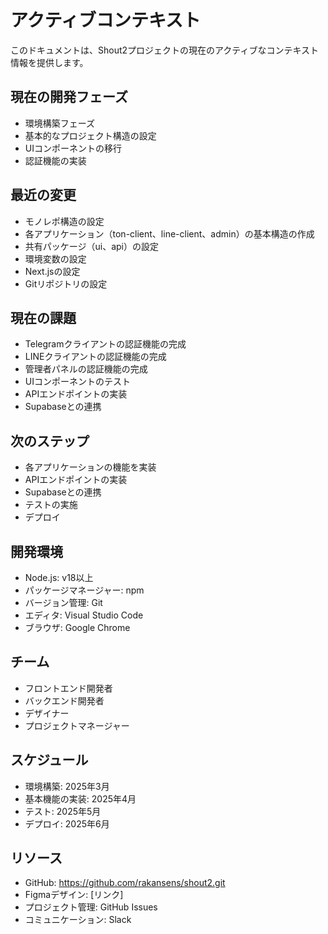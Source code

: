 # アクティブコンテキスト

このドキュメントは、Shout2プロジェクトの現在のアクティブなコンテキスト情報を提供します。

## 現在の開発フェーズ

- 環境構築フェーズ
- 基本的なプロジェクト構造の設定
- UIコンポーネントの移行
- 認証機能の実装

## 最近の変更

- モノレポ構造の設定
- 各アプリケーション（ton-client、line-client、admin）の基本構造の作成
- 共有パッケージ（ui、api）の設定
- 環境変数の設定
- Next.jsの設定
- Gitリポジトリの設定

## 現在の課題

- Telegramクライアントの認証機能の完成
- LINEクライアントの認証機能の完成
- 管理者パネルの認証機能の完成
- UIコンポーネントのテスト
- APIエンドポイントの実装
- Supabaseとの連携

## 次のステップ

- 各アプリケーションの機能を実装
- APIエンドポイントの実装
- Supabaseとの連携
- テストの実施
- デプロイ

## 開発環境

- Node.js: v18以上
- パッケージマネージャー: npm
- バージョン管理: Git
- エディタ: Visual Studio Code
- ブラウザ: Google Chrome

## チーム

- フロントエンド開発者
- バックエンド開発者
- デザイナー
- プロジェクトマネージャー

## スケジュール

- 環境構築: 2025年3月
- 基本機能の実装: 2025年4月
- テスト: 2025年5月
- デプロイ: 2025年6月

## リソース

- GitHub: https://github.com/rakansens/shout2.git
- Figmaデザイン: [リンク]
- プロジェクト管理: GitHub Issues
- コミュニケーション: Slack
